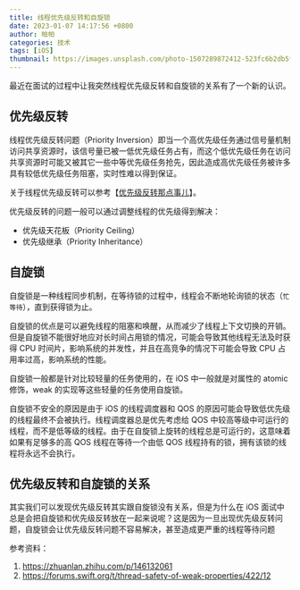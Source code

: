 ```yaml
---
title: 线程优先级反转和自旋锁
date: 2023-01-07 14:17:56 +0800
author: 帕帕
categories: 技术
tags: [iOS]
thumbnail: https://images.unsplash.com/photo-1507289872412-523fc6b2db5f?ixlib=rb-0.3.5&ixid=eyJhcHBfaWQiOjEyMDd9&s=20ca9d0eba2016344894aec7bb453a2d&auto=format&fit=crop&w=160&q=100
---
```


最近在面试的过程中让我突然线程优先级反转和自旋锁的关系有了一个新的认识。

## 优先级反转

线程优先级反转问题（Priority Inversion）即当一个高优先级任务通过信号量机制访问共享资源时，该信号量已被一低优先级任务占有，而这个低优先级任务在访问共享资源时可能又被其它一些中等优先级任务抢先，因此造成高优先级任务被许多具有较低优先级任务阻塞，实时性难以得到保证。

关于线程优先级反转可以参考【[优先级反转那点事儿](https://zhuanlan.zhihu.com/p/146132061)】。

优先级反转的问题一般可以通过调整线程的优先级得到解决：

- 优先级天花板（Priority Ceiling）
- 优先级继承（Priority Inheritance）

## 自旋锁

自旋锁是一种线程同步机制，在等待锁的过程中，线程会不断地轮询锁的状态（`忙等待`），直到获得锁为止。

自旋锁的优点是可以避免线程的阻塞和唤醒，从而减少了线程上下文切换的开销。但是自旋锁不能很好地应对长时间占用锁的情况，可能会导致其他线程无法及时获得 CPU 时间片，影响系统的并发性，并且在高竞争的情况下可能会导致 CPU 占用率过高，影响系统的性能。

自旋锁一般都是针对比较轻量的任务使用的，在 iOS 中一般就是对属性的 atomic 修饰，weak 的实现等这些轻量的任务使用自旋锁。

自旋锁不安全的原因是由于 iOS 的线程调度器和 QOS 的原因可能会导致低优先级的线程最终不会被执行。线程调度器总是优先考虑给 QOS 中较高等级中可运行的线程，而不是低等级的线程。由于在自旋锁上旋转的线程总是可运行的，这意味着如果有足够多的高 QOS 线程在等待一个由低 QOS 线程持有的锁，拥有该锁的线程将永远不会执行。

## 优先级反转和自旋锁的关系

其实我们可以发现优先级反转其实跟自旋锁没有关系，但是为什么在 iOS 面试中总是会把自旋锁和优先级反转放在一起来说呢？这是因为一旦出现优先级反转问题，自旋锁会让优先级反转问题不容易解决，甚至造成更严重的线程等待问题

参考资料：

1. https://zhuanlan.zhihu.com/p/146132061
2. https://forums.swift.org/t/thread-safety-of-weak-properties/422/12
